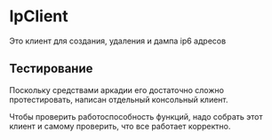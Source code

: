 # IpClient

Это клиент для создания, удаления и дампа ip6 адресов

## Тестирование

Поскольку средствами аркадии его достаточно сложно протестировать, написан отдельный консольный клиент.

Чтобы проверить работоспособность функций, надо собрать этот клиент и самому проверить, что все работает корректно.

